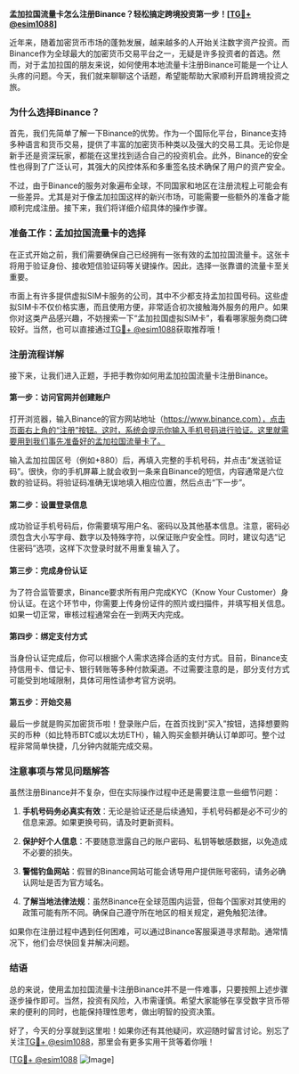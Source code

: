 **孟加拉国流量卡怎么注册Binance？轻松搞定跨境投资第一步！[[TG💪+ @esim1088](https://t.me/s/esim1088)]**

近年来，随着加密货币市场的蓬勃发展，越来越多的人开始关注数字资产投资。而Binance作为全球最大的加密货币交易平台之一，无疑是许多投资者的首选。然而，对于孟加拉国的朋友来说，如何使用本地流量卡注册Binance可能是一个让人头疼的问题。今天，我们就来聊聊这个话题，希望能帮助大家顺利开启跨境投资之旅。

### **为什么选择Binance？**

首先，我们先简单了解一下Binance的优势。作为一个国际化平台，Binance支持多种语言和货币交易，提供了丰富的加密货币种类以及强大的交易工具。无论你是新手还是资深玩家，都能在这里找到适合自己的投资机会。此外，Binance的安全性也得到了广泛认可，其强大的风控体系和多重签名技术确保了用户的资产安全。

不过，由于Binance的服务对象遍布全球，不同国家和地区在注册流程上可能会有一些差异。尤其是对于像孟加拉国这样的新兴市场，可能需要一些额外的准备才能顺利完成注册。接下来，我们将详细介绍具体的操作步骤。

### **准备工作：孟加拉国流量卡的选择**

在正式开始之前，我们需要确保自己已经拥有一张有效的孟加拉国流量卡。这张卡将用于验证身份、接收短信验证码等关键操作。因此，选择一张靠谱的流量卡至关重要。

市面上有许多提供虚拟SIM卡服务的公司，其中不少都支持孟加拉国号码。这些虚拟SIM卡不仅价格实惠，而且使用方便，非常适合初次接触海外服务的用户。如果你对这类产品感兴趣，不妨搜索一下“孟加拉国虚拟SIM卡”，看看哪家服务商口碑较好。当然，也可以直接通过[TG💪+ @esim1088](https://t.me/s/esim1088)获取推荐哦！

### **注册流程详解**

接下来，让我们进入正题，手把手教你如何用孟加拉国流量卡注册Binance。

#### **第一步：访问官网并创建账户**

打开浏览器，输入Binance的官方网站地址（https://www.binance.com），点击页面右上角的“注册”按钮。这时，系统会提示你输入手机号码进行验证。这里就需要用到我们事先准备好的孟加拉国流量卡了。

输入孟加拉国区号（例如+880）后，再填入完整的手机号码，并点击“发送验证码”。很快，你的手机屏幕上就会收到一条来自Binance的短信，内容通常是六位数的验证码。将验证码准确无误地填入相应位置，然后点击“下一步”。

#### **第二步：设置登录信息**

成功验证手机号码后，你需要填写用户名、密码以及其他基本信息。注意，密码必须包含大小写字母、数字以及特殊字符，以保证账户安全性。同时，建议勾选“记住密码”选项，这样下次登录时就不用重复输入了。

#### **第三步：完成身份认证**

为了符合监管要求，Binance要求所有用户完成KYC（Know Your Customer）身份认证。在这个环节中，你需要上传身份证件的照片或扫描件，并填写相关信息。如果一切正常，审核过程通常会在一到两天内完成。

#### **第四步：绑定支付方式**

当身份认证完成后，你可以根据个人需求选择合适的支付方式。目前，Binance支持信用卡、借记卡、银行转账等多种付款渠道。不过需要注意的是，部分支付方式可能受到地域限制，具体可用性请参考官方说明。

#### **第五步：开始交易**

最后一步就是购买加密货币啦！登录账户后，在首页找到“买入”按钮，选择想要购买的币种（如比特币BTC或以太坊ETH），输入购买金额并确认订单即可。整个过程非常简单快捷，几分钟内就能完成交易。

### **注意事项与常见问题解答**

虽然注册Binance并不复杂，但在实际操作过程中还是需要注意一些细节问题：

1. **手机号码务必真实有效**：无论是验证还是后续通知，手机号码都是必不可少的信息来源。如果更换号码，请及时更新资料。
   
2. **保护好个人信息**：不要随意泄露自己的账户密码、私钥等敏感数据，以免造成不必要的损失。

3. **警惕钓鱼网站**：假冒的Binance网站可能会诱导用户提供账号密码，请务必确认网址是否为官方域名。

4. **了解当地法律法规**：虽然Binance在全球范围内运营，但每个国家对其使用的政策可能有所不同。确保自己遵守所在地区的相关规定，避免触犯法律。

如果你在注册过程中遇到任何困难，可以通过Binance客服渠道寻求帮助。通常情况下，他们会尽快回复并解决问题。

### **结语**

总的来说，使用孟加拉国流量卡注册Binance并不是一件难事，只要按照上述步骤逐步操作即可。当然，投资有风险，入市需谨慎。希望大家能够在享受数字货币带来的便利的同时，也能保持理性思考，做出明智的投资决策。

好了，今天的分享就到这里啦！如果你还有其他疑问，欢迎随时留言讨论。别忘了关注[TG💪+ @esim1088](https://t.me/s/esim1088)，那里会有更多实用干货等着你哦！

[[TG💪+ @esim1088](https://t.me/s/esim1088) ![Image](https://i.postimg.cc/4NQfJmqS/Snipaste-2025-05-13-00-14-12.png)]